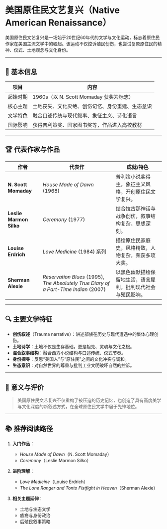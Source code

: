 # 美国原住民文艺复兴（Native American Renaissance）

美国原住民文艺复兴是一场始于20世纪60年代的文学与文化运动，标志着原住民作家在美国主流文学中的崛起。该运动不仅控诉殖民创伤，也尝试复原原住民的精神、仪式、土地观念与文化身份。

---

## 📌 基本信息

| 项目 | 内容 |
|------|------|
| 起始时期 | 1960s（以 N. Scott Momaday 获奖为标志） |
| 核心主题 | 土地丧失、文化灭绝、创伤记忆、身份重建、生态意识 |
| 文学特色 | 融合口述传统与现代叙事、象征主义、诗化语言 |
| 国际影响 | 获得普利策奖、国家图书奖等，作品进入高校教材 |

---

## 🏆 代表作家与作品

| 作者 | 代表作 | 成就/特色 |
|------|--------|------------|
| **N. Scott Momaday** | *House Made of Dawn* (1968) | 普利策小说奖得主，象征主义风格，开创原住民文学复兴。 |
| **Leslie Marmon Silko** | *Ceremony* (1977) | 结合拉古那神话与战争创伤，叙事结构复杂，思想深刻。 |
| **Louise Erdrich** | *Love Medicine* (1984) 系列 | 描绘原住民家庭史，风格精致，人物复杂，荣获多项大奖。 |
| **Sherman Alexie** | *Reservation Blues* (1995), *The Absolutely True Diary of a Part-Time Indian* (2007) | 以黑色幽默描绘保留地生活，语言犀利，批判现代社会与殖民影响。 |

---

## 🔍 主要文学特征

- **创伤叙述**（Trauma narrative）：讲述部族在历史与现代遭遇中的集体心理创伤。
- **土地诗学**：土地不仅是生存基础，更是祖先、灵魂与文化之根。
- **混合叙事结构**：融合西方小说结构与口述传统、仪式节奏。
- **身份探寻**：反思“美国人”与“原住民”之间的文化冲突与调和。
- **生态意识**：对自然世界的尊重与批判工业文明破坏自然的控诉。

---

## 🧭 意义与评价

> 美国原住民文艺复兴不仅重构了被压迫的历史记忆，也创造了具有高度美学与文化深度的新叙述方式，在全球原住民文学中居于先锋地位。

---

## 📚 推荐阅读路径

1. **入门作品**：  
   - *House Made of Dawn*（N. Scott Momaday）  
   - *Ceremony*（Leslie Marmon Silko）

2. **进阶理解**：  
   - *Love Medicine*（Louise Erdrich）  
   - *The Lone Ranger and Tonto Fistfight in Heaven*（Sherman Alexie）

3. **相关主题延伸**：  
   - 土地与生态文学  
   - 族裔与身份政治  
   - 后殖民叙事策略  

